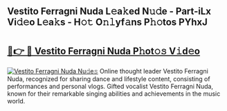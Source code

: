 ## Vestito Ferragni Nuda L𝚎a𝚔ed N𝚞𝚍e - Part-iLx Vi𝚍𝚎o L𝚎a𝚔s - H𝚘𝚝 O𝚗𝚕yf𝚊ns P𝚑𝚘tos PYhxJ

# <h2><a href="http://kfadx8u.oniu.top/?m=Vestito+Ferragni+Nuda">🔗👉 🔴 Vestito Ferragni Nuda P𝚑ot𝚘𝚜 V𝚒d𝚎o</a></h2>

[![Vestito Ferragni Nuda Nu𝚍e𝚜](https://i.imgur.com/0qMVB7G.gif)](http://kfadx8u.oniu.top/?m=Vestito+Ferragni+Nuda)
Online thought leader Vestito Ferragni Nuda, recognized for sharing dance and lifestyle content, consisting of performances and personal vlogs. Gifted vocalist Vestito Ferragni Nuda, known for their remarkable singing abilities and achievements in the music world.  
